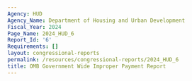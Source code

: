 ```yaml
---
Agency: HUD
Agency_Name: Department of Housing and Urban Development
Fiscal_Year: 2024
Page_Name: 2024_HUD_6
Report_Id: '6'
Requirements: []
layout: congressional-reports
permalink: /resources/congressional-reports/2024_HUD_6
title: OMB Government Wide Improper Payment Report
---
```

